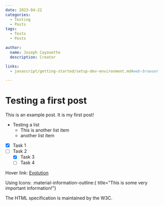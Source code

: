 ```yaml
---
date: 2023-04-22
categories: 
  - Testing
  - Posts
tags:
  - Tests
  - Posts

author:
  name: Joseph Cayouette
  description: Creator

links:
  - javascript/getting-started/setup-dev-environment.md#web-browser

---
```

# Testing a first post


This is an example post. It is my first post!

<!-- more -->

- Testing a list
    * This is another list item
    * another list item

- [x] Task 1
- [ ] Task 2
    * [x] Task 3
    * [ ] Task 4

Hover link:
[Evolution](https://creation.com "Articles that destroy evolution!")

Using Icons:
:material-information-outline:{ title="This is some very important information!"}

The HTML specification is maintained by the W3C.

